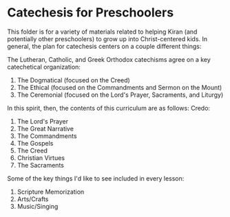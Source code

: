 # Catechesis for Preschoolers

This folder is for a variety of materials related to helping Kiran (and potentially other preschoolers) to grow up into Christ-centered kids. In general, the plan for catechesis centers on a couple different things:

The Lutheran, Catholic, and Greek Orthodox catechisms agree on a key catechetical organization:
1. The Dogmatical (focused on the Creed)
2. The Ethical (focused on the Commandments and Sermon on the Mount)
3. The Ceremonial (focused on the Lord's Prayer, Sacraments, and Liturgy)

In this spirit, then, the contents of this curriculum are as follows:
Credo:



1. The Lord's Prayer
1. The Great Narrative
1. The Commandments
1. The Gospels
1. The Creed
1. Christian Virtues
1. The Sacraments


Some of the key things I'd like to see included in every lesson:
1. Scripture Memorization
2. Arts/Crafts
3. Music/Singing

